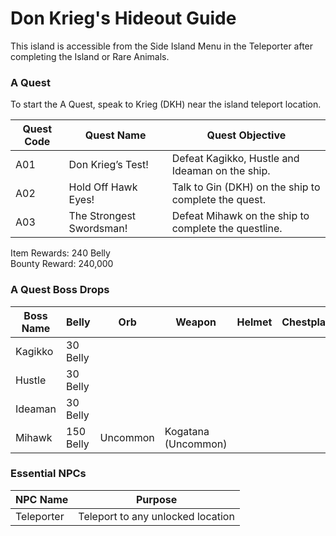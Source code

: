 # Don Krieg's Hideout Guide

This island is accessible from the Side Island Menu in the Teleporter after completing the Island or Rare Animals.

### A Quest

To start the A Quest, speak to Krieg (DKH) near the island teleport location.

| Quest Code| Quest Name                | Quest Objective|
|-----------|-----------                |-----------|
| A01       | Don Krieg’s Test!         |Defeat Kagikko, Hustle and Ideaman on the ship.|
| A02       | Hold Off Hawk Eyes!       |Talk to Gin (DKH) on the ship to complete the quest.|
| A03       | The Strongest Swordsman!  |Defeat Mihawk on the ship to complete the questline.|

Item Rewards: 240 Belly<br>
Bounty Reward: 240,000

### A Quest Boss Drops

| Boss Name      | Belly      | Orb       | Weapon              | Helmet    | Chestplate | Leggings  | Boots     | Other     |
|-----------     |----------- |-----------|-----------          |-----------|----------- |-----------|-----------|-----------|
| Kagikko        | 30 Belly   |           |                     |           |            |           |           |           |
| Hustle         | 30 Belly   |           |                     |           |            |           |           |           |
| Ideaman        | 30 Belly   |           |                     |           |            |           |           |           |
| Mihawk         | 150 Belly  | Uncommon  | Kogatana (Uncommon) |           |            |           |           |           |

### Essential NPCs

| NPC Name              | Purpose                                   |
|-------------          |-----------                                |
| Teleporter            | Teleport to any unlocked location         |